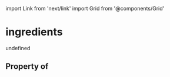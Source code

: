 import Link from 'next/link'
import Grid from '@components/Grid'

# ingredients

undefined

## Property of



